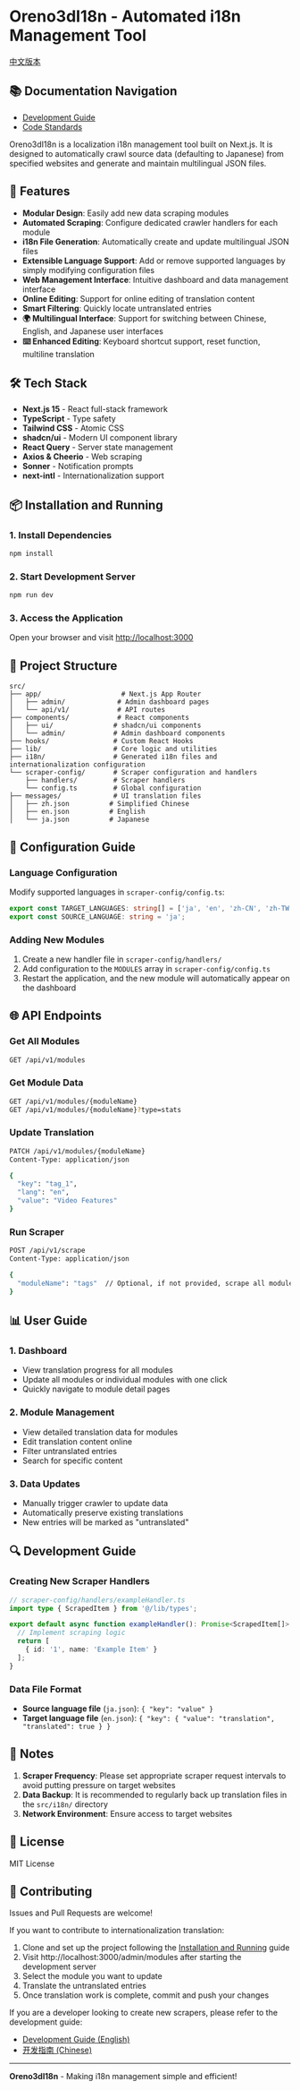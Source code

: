 # Oreno3dI18n - Automated i18n Management Tool

[中文版本](docs/README-zh.md)

## 📚 Documentation Navigation

- [Development Guide](docs/DEVELOPMENT-en.md)
- [Code Standards](docs/CODE_STANDARDS.md)

Oreno3dI18n is a localization i18n management tool built on Next.js. It is designed to automatically crawl source data (defaulting to Japanese) from specified websites and generate and maintain multilingual JSON files.

## 🚀 Features

- **Modular Design**: Easily add new data scraping modules
- **Automated Scraping**: Configure dedicated crawler handlers for each module
- **i18n File Generation**: Automatically create and update multilingual JSON files
- **Extensible Language Support**: Add or remove supported languages by simply modifying configuration files
- **Web Management Interface**: Intuitive dashboard and data management interface
- **Online Editing**: Support for online editing of translation content
- **Smart Filtering**: Quickly locate untranslated entries
- **🌍 Multilingual Interface**: Support for switching between Chinese, English, and Japanese user interfaces
- **⌨️ Enhanced Editing**: Keyboard shortcut support, reset function, multiline translation

## 🛠️ Tech Stack

- **Next.js 15** - React full-stack framework
- **TypeScript** - Type safety
- **Tailwind CSS** - Atomic CSS
- **shadcn/ui** - Modern UI component library
- **React Query** - Server state management
- **Axios & Cheerio** - Web scraping
- **Sonner** - Notification prompts
- **next-intl** - Internationalization support

## 📦 Installation and Running

### 1. Install Dependencies
```bash
npm install
```

### 2. Start Development Server
```bash
npm run dev
```

### 3. Access the Application
Open your browser and visit [http://localhost:3000](http://localhost:3000)

## 📁 Project Structure

```
src/
├── app/                    # Next.js App Router
│   ├── admin/             # Admin dashboard pages
│   └── api/v1/            # API routes
├── components/            # React components
│   ├── ui/               # shadcn/ui components
│   └── admin/            # Admin dashboard components
├── hooks/                # Custom React Hooks
├── lib/                  # Core logic and utilities
├── i18n/                 # Generated i18n files and internationalization configuration
└── scraper-config/       # Scraper configuration and handlers
    ├── handlers/         # Scraper handlers
    └── config.ts         # Global configuration
├── messages/             # UI translation files
│   ├── zh.json          # Simplified Chinese
│   ├── en.json          # English
│   └── ja.json          # Japanese
```

## 🔧 Configuration Guide

### Language Configuration
Modify supported languages in `scraper-config/config.ts`:

```typescript
export const TARGET_LANGUAGES: string[] = ['ja', 'en', 'zh-CN', 'zh-TW'];
export const SOURCE_LANGUAGE: string = 'ja';
```

### Adding New Modules
1. Create a new handler file in `scraper-config/handlers/`
2. Add configuration to the `MODULES` array in `scraper-config/config.ts`
3. Restart the application, and the new module will automatically appear on the dashboard

## 🌐 API Endpoints

### Get All Modules
```bash
GET /api/v1/modules
```

### Get Module Data
```bash
GET /api/v1/modules/{moduleName}
GET /api/v1/modules/{moduleName}?type=stats
```

### Update Translation
```bash
PATCH /api/v1/modules/{moduleName}
Content-Type: application/json

{
  "key": "tag_1",
  "lang": "en",
  "value": "Video Features"
}
```

### Run Scraper
```bash
POST /api/v1/scrape
Content-Type: application/json

{
  "moduleName": "tags"  // Optional, if not provided, scrape all modules
}
```

## 📊 User Guide

### 1. Dashboard
- View translation progress for all modules
- Update all modules or individual modules with one click
- Quickly navigate to module detail pages

### 2. Module Management
- View detailed translation data for modules
- Edit translation content online
- Filter untranslated entries
- Search for specific content

### 3. Data Updates
- Manually trigger crawler to update data
- Automatically preserve existing translations
- New entries will be marked as "untranslated"

## 🔍 Development Guide

### Creating New Scraper Handlers
```typescript
// scraper-config/handlers/exampleHandler.ts
import type { ScrapedItem } from '@/lib/types';

export default async function exampleHandler(): Promise<ScrapedItem[]> {
  // Implement scraping logic
  return [
    { id: '1', name: 'Example Item' }
  ];
}
```

### Data File Format
- **Source language file** (`ja.json`): `{ "key": "value" }`
- **Target language file** (`en.json`): `{ "key": { "value": "translation", "translated": true } }`

## 🚨 Notes

1. **Scraper Frequency**: Please set appropriate scraper request intervals to avoid putting pressure on target websites
2. **Data Backup**: It is recommended to regularly back up translation files in the `src/i18n/` directory
3. **Network Environment**: Ensure access to target websites

## 📝 License

MIT License

## 🤝 Contributing

Issues and Pull Requests are welcome!

If you want to contribute to internationalization translation:
1. Clone and set up the project following the [Installation and Running](#-installation-and-running) guide
2. Visit http://localhost:3000/admin/modules after starting the development server
3. Select the module you want to update
4. Translate the untranslated entries
5. Once translation work is complete, commit and push your changes

If you are a developer looking to create new scrapers, please refer to the development guide:
- [Development Guide (English)](docs/DEVELOPMENT-en.md)
- [开发指南 (Chinese)](docs/DEVELOPMENT-zh.md)

---

**Oreno3dI18n** - Making i18n management simple and efficient!